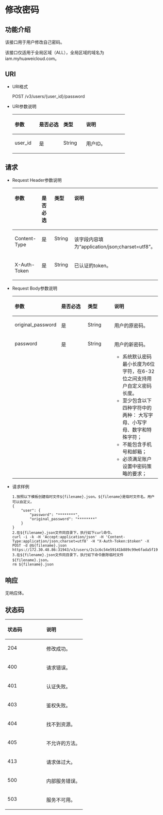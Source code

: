 # 修改密码<a name="ZH-CN_TOPIC_0110485139"></a>

## 功能介绍<a name="s5888597838b0425a92e3419fb766c7f5"></a>

该接口用于用户修改自己密码。

该接口仅适用于全局区域（ALL），全局区域的域名为iam.myhuaweicloud.com。

## URI<a name="s46d3616bd4c54e55ba97a528518a5890"></a>

-   URI格式

    POST /v3/users/\{user\_id\}/password

-   URI参数说明

    <a name="zh-cn_topic_0032920337_table29648085"></a>
    <table><thead align="left"><tr id="zh-cn_topic_0032920337_row12693918"><th class="cellrowborder" valign="top" width="21.68%" id="mcps1.1.5.1.1"><p id="zh-cn_topic_0032920337_p21574462"><a name="zh-cn_topic_0032920337_p21574462"></a><a name="zh-cn_topic_0032920337_p21574462"></a>参数</p>
    </th>
    <th class="cellrowborder" valign="top" width="21.55%" id="mcps1.1.5.1.2"><p id="zh-cn_topic_0032920337_p2701015"><a name="zh-cn_topic_0032920337_p2701015"></a><a name="zh-cn_topic_0032920337_p2701015"></a>是否必选</p>
    </th>
    <th class="cellrowborder" valign="top" width="20.22%" id="mcps1.1.5.1.3"><p id="zh-cn_topic_0032920337_p17455632"><a name="zh-cn_topic_0032920337_p17455632"></a><a name="zh-cn_topic_0032920337_p17455632"></a>类型</p>
    </th>
    <th class="cellrowborder" valign="top" width="36.55%" id="mcps1.1.5.1.4"><p id="zh-cn_topic_0032920337_p4620049"><a name="zh-cn_topic_0032920337_p4620049"></a><a name="zh-cn_topic_0032920337_p4620049"></a>说明</p>
    </th>
    </tr>
    </thead>
    <tbody><tr id="zh-cn_topic_0032920337_row38679683"><td class="cellrowborder" valign="top" width="21.68%" headers="mcps1.1.5.1.1 "><p id="zh-cn_topic_0032920337_p46046605"><a name="zh-cn_topic_0032920337_p46046605"></a><a name="zh-cn_topic_0032920337_p46046605"></a>user_id</p>
    </td>
    <td class="cellrowborder" valign="top" width="21.55%" headers="mcps1.1.5.1.2 "><p id="zh-cn_topic_0032920337_p38787544"><a name="zh-cn_topic_0032920337_p38787544"></a><a name="zh-cn_topic_0032920337_p38787544"></a>是</p>
    </td>
    <td class="cellrowborder" valign="top" width="20.22%" headers="mcps1.1.5.1.3 "><p id="zh-cn_topic_0032920337_p54783372"><a name="zh-cn_topic_0032920337_p54783372"></a><a name="zh-cn_topic_0032920337_p54783372"></a>String</p>
    </td>
    <td class="cellrowborder" valign="top" width="36.55%" headers="mcps1.1.5.1.4 "><p id="zh-cn_topic_0032920337_p8268111"><a name="zh-cn_topic_0032920337_p8268111"></a><a name="zh-cn_topic_0032920337_p8268111"></a>用户ID。</p>
    </td>
    </tr>
    </tbody>
    </table>


## 请求<a name="se7fe5cac0d544e119c49322cc1707eb6"></a>

-   Request Header参数说明

    <a name="t68c7bd10e66a4380a1e6cdc78ca95669"></a>
    <table><thead align="left"><tr id="r584496594a404ce18918a40e6e57c2ec"><th class="cellrowborder" valign="top" width="21.68%" id="mcps1.1.5.1.1"><p id="ac3a989cc5d3a405889eabb47dee84b04"><a name="ac3a989cc5d3a405889eabb47dee84b04"></a><a name="ac3a989cc5d3a405889eabb47dee84b04"></a>参数</p>
    </th>
    <th class="cellrowborder" valign="top" width="21.68%" id="mcps1.1.5.1.2"><p id="a69a20ac00b86496aa8418517c542b0da"><a name="a69a20ac00b86496aa8418517c542b0da"></a><a name="a69a20ac00b86496aa8418517c542b0da"></a>是否必选</p>
    </th>
    <th class="cellrowborder" valign="top" width="20.06%" id="mcps1.1.5.1.3"><p id="a92c23d4441054df0972e025aeb3a8d7f"><a name="a92c23d4441054df0972e025aeb3a8d7f"></a><a name="a92c23d4441054df0972e025aeb3a8d7f"></a>类型</p>
    </th>
    <th class="cellrowborder" valign="top" width="36.58%" id="mcps1.1.5.1.4"><p id="abe6882c44cf4402d8ed7706b9278f33b"><a name="abe6882c44cf4402d8ed7706b9278f33b"></a><a name="abe6882c44cf4402d8ed7706b9278f33b"></a>说明</p>
    </th>
    </tr>
    </thead>
    <tbody><tr id="r5d63069d6a8a426e8b25b94d1b4d302a"><td class="cellrowborder" valign="top" width="21.68%" headers="mcps1.1.5.1.1 "><p id="ad4fb6253385c46ab8720a0e13f573694"><a name="ad4fb6253385c46ab8720a0e13f573694"></a><a name="ad4fb6253385c46ab8720a0e13f573694"></a>Content-Type</p>
    </td>
    <td class="cellrowborder" valign="top" width="21.68%" headers="mcps1.1.5.1.2 "><p id="a6b33800bcb2a446695b1d33a2d751554"><a name="a6b33800bcb2a446695b1d33a2d751554"></a><a name="a6b33800bcb2a446695b1d33a2d751554"></a>是</p>
    </td>
    <td class="cellrowborder" valign="top" width="20.06%" headers="mcps1.1.5.1.3 "><p id="ab34a5e95b76b4b79a72da0734025f211"><a name="ab34a5e95b76b4b79a72da0734025f211"></a><a name="ab34a5e95b76b4b79a72da0734025f211"></a>String</p>
    </td>
    <td class="cellrowborder" valign="top" width="36.58%" headers="mcps1.1.5.1.4 "><p id="a716277ae541d4553bb10490f9c02593d"><a name="a716277ae541d4553bb10490f9c02593d"></a><a name="a716277ae541d4553bb10490f9c02593d"></a>该字段内容填为<span class="parmvalue" id="parmvalue1823317483242"><a name="parmvalue1823317483242"></a><a name="parmvalue1823317483242"></a>“application/json;charset=utf8”</span>。</p>
    </td>
    </tr>
    <tr id="row29501427115257"><td class="cellrowborder" valign="top" width="21.68%" headers="mcps1.1.5.1.1 "><p id="p6637478211538"><a name="p6637478211538"></a><a name="p6637478211538"></a>X-Auth-Token</p>
    </td>
    <td class="cellrowborder" valign="top" width="21.68%" headers="mcps1.1.5.1.2 "><p id="p764826811538"><a name="p764826811538"></a><a name="p764826811538"></a>是</p>
    </td>
    <td class="cellrowborder" valign="top" width="20.06%" headers="mcps1.1.5.1.3 "><p id="p1553001111538"><a name="p1553001111538"></a><a name="p1553001111538"></a>String</p>
    </td>
    <td class="cellrowborder" valign="top" width="36.58%" headers="mcps1.1.5.1.4 "><p id="p4997141111538"><a name="p4997141111538"></a><a name="p4997141111538"></a>已认证的token。</p>
    </td>
    </tr>
    </tbody>
    </table>

-   Request Body参数说明

    <a name="zh-cn_topic_0026585112_table59995477"></a>
    <table><thead align="left"><tr id="zh-cn_topic_0026585112_row14620943"><th class="cellrowborder" valign="top" width="21.61%" id="mcps1.1.5.1.1"><p id="zh-cn_topic_0026585112_p43445707"><a name="zh-cn_topic_0026585112_p43445707"></a><a name="zh-cn_topic_0026585112_p43445707"></a>参数</p>
    </th>
    <th class="cellrowborder" valign="top" width="21.81%" id="mcps1.1.5.1.2"><p id="zh-cn_topic_0026585112_p29441404"><a name="zh-cn_topic_0026585112_p29441404"></a><a name="zh-cn_topic_0026585112_p29441404"></a>是否必选</p>
    </th>
    <th class="cellrowborder" valign="top" width="19.950000000000003%" id="mcps1.1.5.1.3"><p id="zh-cn_topic_0026585112_p35943562"><a name="zh-cn_topic_0026585112_p35943562"></a><a name="zh-cn_topic_0026585112_p35943562"></a>类型</p>
    </th>
    <th class="cellrowborder" valign="top" width="36.63%" id="mcps1.1.5.1.4"><p id="zh-cn_topic_0026585112_p25747420"><a name="zh-cn_topic_0026585112_p25747420"></a><a name="zh-cn_topic_0026585112_p25747420"></a>说明</p>
    </th>
    </tr>
    </thead>
    <tbody><tr id="row15919216102748"><td class="cellrowborder" valign="top" width="21.61%" headers="mcps1.1.5.1.1 "><p id="p14388120102748"><a name="p14388120102748"></a><a name="p14388120102748"></a>original_password</p>
    </td>
    <td class="cellrowborder" valign="top" width="21.81%" headers="mcps1.1.5.1.2 "><p id="p24587085102748"><a name="p24587085102748"></a><a name="p24587085102748"></a>是</p>
    </td>
    <td class="cellrowborder" valign="top" width="19.950000000000003%" headers="mcps1.1.5.1.3 "><p id="p45396854102748"><a name="p45396854102748"></a><a name="p45396854102748"></a>String</p>
    </td>
    <td class="cellrowborder" valign="top" width="36.63%" headers="mcps1.1.5.1.4 "><p id="p53266556102748"><a name="p53266556102748"></a><a name="p53266556102748"></a>用户的原密码。</p>
    </td>
    </tr>
    <tr id="row12436720103234"><td class="cellrowborder" valign="top" width="21.61%" headers="mcps1.1.5.1.1 "><p id="p741379103234"><a name="p741379103234"></a><a name="p741379103234"></a>password</p>
    </td>
    <td class="cellrowborder" valign="top" width="21.81%" headers="mcps1.1.5.1.2 "><p id="p60051710103234"><a name="p60051710103234"></a><a name="p60051710103234"></a>是</p>
    </td>
    <td class="cellrowborder" valign="top" width="19.950000000000003%" headers="mcps1.1.5.1.3 "><p id="p32350346103234"><a name="p32350346103234"></a><a name="p32350346103234"></a>String</p>
    </td>
    <td class="cellrowborder" valign="top" width="36.63%" headers="mcps1.1.5.1.4 "><p id="p60772195174811"><a name="p60772195174811"></a><a name="p60772195174811"></a>用户的新密码。</p>
    <a name="ul42535672174817"></a><a name="ul42535672174817"></a><ul id="ul42535672174817"><li>系统默认密码最小长度为6位字符，在6-32位之间支持用户自定义密码长度。</li><li>至少包含以下四种字符中的两种： 大写字母、小写字母、数字和特殊字符；</li><li>不能包含手机号和邮箱；</li><li>必须满足账户设置中密码策略的要求；</li></ul>
    </td>
    </tr>
    </tbody>
    </table>

-   请求样例

    ```
    1.按照以下模板创建临时文件${filename}.json。${filename}是临时文件名，用户可以自定义。
    {
        "user": {
            "password": "********",
            "original_password": "********"
        }
    }
    2.在${filename}.json文件同目录下，执行如下curl命令。
    curl -i -k -H 'Accept:application/json' -H 'Content-Type:application/json;charset=utf8' -H "X-Auth-Token:$token" -X POST -d @${filename}.json https://172.30.48.86:31943/v3/users/2c1c6c54e59141b889c99e6fada5f19f/password
    3.在${filename}.json文件同目录下，执行如下命令删除临时文件${filename}.json。
    rm ${filename}.json
    ```


## 响应<a name="section1785605144015"></a>

无响应体。

## 状态码<a name="section5539487417923"></a>

<a name="zh-cn_topic_0035544336_table25927028"></a>
<table><thead align="left"><tr id="zh-cn_topic_0035544336_row10578662"><th class="cellrowborder" valign="top" width="50%" id="mcps1.1.3.1.1"><p id="zh-cn_topic_0035544336_p51565323"><a name="zh-cn_topic_0035544336_p51565323"></a><a name="zh-cn_topic_0035544336_p51565323"></a>状态码</p>
</th>
<th class="cellrowborder" valign="top" width="50%" id="mcps1.1.3.1.2"><p id="zh-cn_topic_0035544336_p16041657"><a name="zh-cn_topic_0035544336_p16041657"></a><a name="zh-cn_topic_0035544336_p16041657"></a>说明</p>
</th>
</tr>
</thead>
<tbody><tr id="zh-cn_topic_0035544336_row24305815"><td class="cellrowborder" valign="top" width="50%" headers="mcps1.1.3.1.1 "><p id="zh-cn_topic_0035544336_p22613965"><a name="zh-cn_topic_0035544336_p22613965"></a><a name="zh-cn_topic_0035544336_p22613965"></a>204</p>
</td>
<td class="cellrowborder" valign="top" width="50%" headers="mcps1.1.3.1.2 "><p id="zh-cn_topic_0035544336_p19791876"><a name="zh-cn_topic_0035544336_p19791876"></a><a name="zh-cn_topic_0035544336_p19791876"></a>修改成功。</p>
</td>
</tr>
<tr id="zh-cn_topic_0035544336_row43909159"><td class="cellrowborder" valign="top" width="50%" headers="mcps1.1.3.1.1 "><p id="zh-cn_topic_0035544336_p66980994"><a name="zh-cn_topic_0035544336_p66980994"></a><a name="zh-cn_topic_0035544336_p66980994"></a>400</p>
</td>
<td class="cellrowborder" valign="top" width="50%" headers="mcps1.1.3.1.2 "><p id="zh-cn_topic_0035544336_p56751409"><a name="zh-cn_topic_0035544336_p56751409"></a><a name="zh-cn_topic_0035544336_p56751409"></a>请求错误。</p>
</td>
</tr>
<tr id="rb99fbab78bc54ae4953661763b573830"><td class="cellrowborder" valign="top" width="50%" headers="mcps1.1.3.1.1 "><p id="aef55745ff0834933af36d690e2e339b8"><a name="aef55745ff0834933af36d690e2e339b8"></a><a name="aef55745ff0834933af36d690e2e339b8"></a>401</p>
</td>
<td class="cellrowborder" valign="top" width="50%" headers="mcps1.1.3.1.2 "><p id="a480215738ced4bf5a8feafa2681db93b"><a name="a480215738ced4bf5a8feafa2681db93b"></a><a name="a480215738ced4bf5a8feafa2681db93b"></a>认证失败。</p>
</td>
</tr>
<tr id="zh-cn_topic_0035544336_row41000636"><td class="cellrowborder" valign="top" width="50%" headers="mcps1.1.3.1.1 "><p id="zh-cn_topic_0035544336_p32717189"><a name="zh-cn_topic_0035544336_p32717189"></a><a name="zh-cn_topic_0035544336_p32717189"></a>403</p>
</td>
<td class="cellrowborder" valign="top" width="50%" headers="mcps1.1.3.1.2 "><p id="ae678037f26d640f5a985c943e2ffb92e"><a name="ae678037f26d640f5a985c943e2ffb92e"></a><a name="ae678037f26d640f5a985c943e2ffb92e"></a>鉴权失败。</p>
</td>
</tr>
<tr id="r1fd5c05b7b6b4c048f3f7b9ddbc755b0"><td class="cellrowborder" valign="top" width="50%" headers="mcps1.1.3.1.1 "><p id="a5d7e2305922e4f9098442a900792dae1"><a name="a5d7e2305922e4f9098442a900792dae1"></a><a name="a5d7e2305922e4f9098442a900792dae1"></a>404</p>
</td>
<td class="cellrowborder" valign="top" width="50%" headers="mcps1.1.3.1.2 "><p id="a9edf299d0513460caaac8a2a19b76e9a"><a name="a9edf299d0513460caaac8a2a19b76e9a"></a><a name="a9edf299d0513460caaac8a2a19b76e9a"></a>找不到资源。</p>
</td>
</tr>
<tr id="rbb5133f150fd42eebde8dd6e390ecbd5"><td class="cellrowborder" valign="top" width="50%" headers="mcps1.1.3.1.1 "><p id="ad1a2754016e44193a97043265cd611cf"><a name="ad1a2754016e44193a97043265cd611cf"></a><a name="ad1a2754016e44193a97043265cd611cf"></a>405</p>
</td>
<td class="cellrowborder" valign="top" width="50%" headers="mcps1.1.3.1.2 "><p id="a81837d461ef445259c5a6e9e1ce0e32a"><a name="a81837d461ef445259c5a6e9e1ce0e32a"></a><a name="a81837d461ef445259c5a6e9e1ce0e32a"></a>不允许的方法。</p>
</td>
</tr>
<tr id="r2cecff297b1a412f956a312d3cd7acc9"><td class="cellrowborder" valign="top" width="50%" headers="mcps1.1.3.1.1 "><p id="a1f617621d1bc4a9facb1c84d1946002b"><a name="a1f617621d1bc4a9facb1c84d1946002b"></a><a name="a1f617621d1bc4a9facb1c84d1946002b"></a>413</p>
</td>
<td class="cellrowborder" valign="top" width="50%" headers="mcps1.1.3.1.2 "><p id="ac31ead3ee2db40eea8ae45b2779a09e9"><a name="ac31ead3ee2db40eea8ae45b2779a09e9"></a><a name="ac31ead3ee2db40eea8ae45b2779a09e9"></a>请求体过大。</p>
</td>
</tr>
<tr id="rd71e0e00759f4179a2dccaf345ba9f2f"><td class="cellrowborder" valign="top" width="50%" headers="mcps1.1.3.1.1 "><p id="a1657c5ca5ebd4a2cbacbdb35fc9b7601"><a name="a1657c5ca5ebd4a2cbacbdb35fc9b7601"></a><a name="a1657c5ca5ebd4a2cbacbdb35fc9b7601"></a>500</p>
</td>
<td class="cellrowborder" valign="top" width="50%" headers="mcps1.1.3.1.2 "><p id="a88b4b14048564e12942b8151dc791b99"><a name="a88b4b14048564e12942b8151dc791b99"></a><a name="a88b4b14048564e12942b8151dc791b99"></a>内部服务错误。</p>
</td>
</tr>
<tr id="r5647e5fd26974514ac66cc3925f30601"><td class="cellrowborder" valign="top" width="50%" headers="mcps1.1.3.1.1 "><p id="a16dfaa16ceac4a33a468c0ae158292fb"><a name="a16dfaa16ceac4a33a468c0ae158292fb"></a><a name="a16dfaa16ceac4a33a468c0ae158292fb"></a>503</p>
</td>
<td class="cellrowborder" valign="top" width="50%" headers="mcps1.1.3.1.2 "><p id="a5635c1924d9648a8be89b1e5dcf0a87b"><a name="a5635c1924d9648a8be89b1e5dcf0a87b"></a><a name="a5635c1924d9648a8be89b1e5dcf0a87b"></a>服务不可用。</p>
</td>
</tr>
</tbody>
</table>

